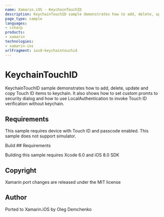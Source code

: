 ```yaml
---
name: Xamarin.iOS - KeychainTouchID
description: KeychainTouchID sample demonstrates how to add, delete, update and copy Touch ID items to keychain. It also shows how to set custom promts to...
page_type: sample
languages:
- csharp
products:
- xamarin
technologies:
- xamarin-ios
urlFragment: ios8-keychaintouchid
---
```

# KeychainTouchID

KeychainTouchID sample demonstrates how to add, delete, update and
copy Touch ID items to keychain. It also shows how to set custom
promts to security dialog and how to use LocalAuthentication to invoke
Touch ID verification without keychain.

## Requirements

This sample requires device with Touch ID and passcode enabled. This
sample does not support simulator.

Build ## Requirements

Building this sample requires Xcode 6.0 and iOS 8.0 SDK 

## Copyright

Xamarin port changes are released under the MIT license

## Author 

Ported to Xamarin.iOS by Oleg Demchenko
